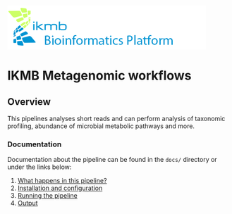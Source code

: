![](images/ikmb_bfx_logo.png)

# IKMB Metagenomic workflows

## Overview

This pipelines analyses short reads and can perform analysis of taxonomic profiling, abundance of microbial metabolic pathways and more. 

### Documentation 

Documentation about the pipeline can be found in the `docs/` directory or under the links below:

1. [What happens in this pipeline?](docs/pipeline.md)
2. [Installation and configuration](docs/installation.md)
3. [Running the pipeline](docs/usage.md)
4. [Output](docs/output.md)
